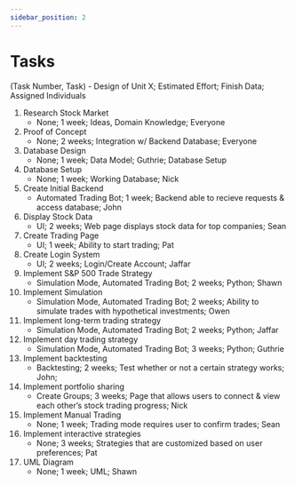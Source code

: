 ```yaml
---
sidebar_position: 2
---
```


# Tasks
(Task Number, Task)
    - Design of Unit X; Estimated Effort; Finish Data; Assigned Individuals

1. Research Stock Market
    - None; 1 week; Ideas, Domain Knowledge; Everyone
2. Proof of Concept
    - None; 2 weeks; Integration w/ Backend Database; Everyone
3. Database Design
    - None; 1 week; Data Model; Guthrie; Database Setup
4. Database Setup
    - None; 1 week; Working Database; Nick
5. Create Initial Backend
    - Automated Trading Bot; 1 week; Backend able to recieve requests & access database; John
6. Display Stock Data
    - UI; 2 weeks; Web page displays stock data for top companies; Sean
7. Create Trading Page
    - UI; 1 week; Ability to start trading; Pat
8. Create Login System
    - UI; 2 weeks; Login/Create Account; Jaffar
9. Implement S&P 500 Trade Strategy
    - Simulation Mode, Automated Trading Bot; 2 weeks; Python; Shawn
10. Implement Simulation
    - Simulation Mode, Automated Trading Bot; 2 weeks; Ability to simulate trades with hypothetical investments; Owen
11. Implement long-term trading strategy
    - Simulation Mode, Automated Trading Bot; 2 weeks; Python; Jaffar
12. Implement day trading strategy
    - Simulation Mode, Automated Trading Bot; 3 weeks; Python; Guthrie
13. Implement backtesting
    - Backtesting; 2 weeks; Test whether or not a certain strategy works; John; 
14. Implement portfolio sharing
    - Create Groups; 3 weeks; Page that allows users to connect & view each other’s stock trading progress; Nick
15. Implement Manual Trading
    - None; 1 week; Trading mode requires user to confirm trades; Sean
16. Implement interactive strategies
    - None; 3 weeks; Strategies that are customized based on user preferences; Pat
17. UML Diagram
    - None; 1 week; UML; Shawn